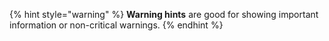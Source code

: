 {% hint style="warning" %}
**Warning hints** are good for showing important information or non-critical warnings.
{% endhint %}

